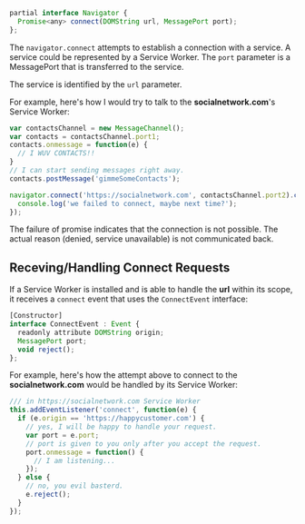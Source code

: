 ```js
partial interface Navigator {
  Promise<any> connect(DOMString url, MessagePort port);
};
```

The ```navigator.connect``` attempts to establish a connection with a service. A service could be represented by a Service Worker. The ```port``` parameter is a MessagePort that is transferred to the service.

The service is identified by the ```url``` parameter. 

For example, here's how I would try to talk to the **socialnetwork.com**'s Service Worker:

```js
var contactsChannel = new MessageChannel();
var contacts = contactsChannel.port1;
contacts.onmessage = function(e) {
  // I WUV CONTACTS!!
}
// I can start sending messages right away.
contacts.postMessage('gimmeSomeContacts');

navigator.connect('https://socialnetwork.com', contactsChannel.port2).catch(function() {
  console.log('we failed to connect, maybe next time?');
});
```

The failure of promise indicates that the connection is not possible. The actual reason (denied, service unavailable) is not communicated back.

## Receving/Handling Connect Requests

If a Service Worker is installed and is able to handle the **url** within its scope, it receives a ```connect``` event that uses the ```ConnectEvent``` interface:

```js
[Constructor]
interface ConnectEvent : Event {
  readonly attribute DOMString origin;
  MessagePort port;
  void reject();
};
```

For example, here's how the attempt above to connect to the **socialnetwork.com** would be handled by its Service Worker:

```js
/// in https://socialnetwork.com Service Worker
this.addEventListener('connect', function(e) {
  if (e.origin == 'https://happycustomer.com') {
    // yes, I will be happy to handle your request.
    var port = e.port;
    // port is given to you only after you accept the request.
    port.onmessage = function() {
      // I am listening...
    });
  } else {
    // no, you evil basterd.
    e.reject();
  }
});
```

